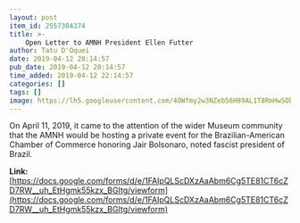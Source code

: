 ```yaml
---
layout: post
item_id: 2557304374
title: >-
    Open Letter to AMNH President Ellen Futter
author: Tatu D'Oquei
date: 2019-04-12 20:14:57
pub_date: 2019-04-12 20:14:57
time_added: 2019-04-12 22:14:57
categories: []
tags: []
image: https://lh5.googleusercontent.com/4OWfmy2w3NZeb56H89AL1T8RmHwSObZ4YDCn97TjzHhfNoiAU9eQTJL01f9YGdMAYIs=w1200-h630-p
---
```


On April 11, 2019, it came to the attention of the wider Museum community that the AMNH would be hosting a private event for the Brazilian-American Chamber of Commerce honoring Jair Bolsonaro, noted fascist president of Brazil.

**Link:** [https://docs.google.com/forms/d/e/1FAIpQLScDXzAaAbm6Cg5TE81CT6cZD7RW__uh_EtHgmk55kzx_BGItg/viewform](https://docs.google.com/forms/d/e/1FAIpQLScDXzAaAbm6Cg5TE81CT6cZD7RW__uh_EtHgmk55kzx_BGItg/viewform)

